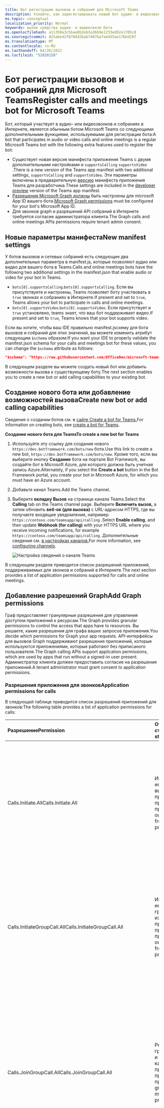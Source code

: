 ```yaml
---
title: Бот регистрации вызовов и собраний для Microsoft Teams
description: Узнайте, как зарегистрировать новый бот аудио- и видеозвонков для Microsoft Teams
ms.topic: conceptual
localization_priority: Normal
keywords: вызов средства аудио- и видеосвязи бота
ms.openlocfilehash: a11350a3c5bae0b2eb3a36b9e1233ed92e1705c8
ms.sourcegitcommit: 825abed2f8784d2bab7407ba7a4455ae17bbd28f
ms.translationtype: MT
ms.contentlocale: ru-RU
ms.lasthandoff: 04/26/2021
ms.locfileid: "52020150"
---
```

# <a name="register-calls-and-meetings-bot-for-microsoft-teams"></a><span data-ttu-id="b311b-104">Бот регистрации вызовов и собраний для Microsoft Teams</span><span class="sxs-lookup"><span data-stu-id="b311b-104">Register calls and meetings bot for Microsoft Teams</span></span>

<span data-ttu-id="b311b-105">Бот, который участвует в аудио- или видеозвонков и собраниях в Интернете, является обычным ботом Microsoft Teams со следующими дополнительными функциями, используемыми для регистрации бота:</span><span class="sxs-lookup"><span data-stu-id="b311b-105">A bot that participates in audio or video calls and online meetings is a regular Microsoft Teams bot with the following extra features used to register the bot:</span></span>

* <span data-ttu-id="b311b-106">Существует новая версия манифеста приложения Teams с двумя дополнительными настройками и `supportsCalling` `supportsVideo` .</span><span class="sxs-lookup"><span data-stu-id="b311b-106">There is a new version of the Teams app manifest with two additional settings, `supportsCalling` and `supportsVideo`.</span></span> <span data-ttu-id="b311b-107">Эти параметры включены в предварительную [версию](../../resources/dev-preview/developer-preview-intro.md) манифеста приложения Teams для разработчика.</span><span class="sxs-lookup"><span data-stu-id="b311b-107">These settings are included in the [developer preview](../../resources/dev-preview/developer-preview-intro.md) version of the Teams app manifest.</span></span>
* <span data-ttu-id="b311b-108">[Разрешения Microsoft Graph должны](./registering-calling-bot.md#add-graph-permissions) быть настроены для microsoft App ID вашего бота.</span><span class="sxs-lookup"><span data-stu-id="b311b-108">[Microsoft Graph permissions](./registering-calling-bot.md#add-graph-permissions) must be configured for your bot's Microsoft App ID.</span></span>
* <span data-ttu-id="b311b-109">Для звонков graph и разрешений API собраний в Интернете требуется согласие администратора клиента.</span><span class="sxs-lookup"><span data-stu-id="b311b-109">The Graph calls and online meetings APIs permissions require tenant admin consent.</span></span>

## <a name="new-manifest-settings"></a><span data-ttu-id="b311b-110">Новые параметры манифеста</span><span class="sxs-lookup"><span data-stu-id="b311b-110">New manifest settings</span></span>

<span data-ttu-id="b311b-111">У ботов вызовов и сетевых собраний есть следующие два дополнительных параметра в manifest.js, которые позволяют аудио или видео для вашего бота в Teams.</span><span class="sxs-lookup"><span data-stu-id="b311b-111">Calls and online meetings bots have the following two additional settings in the manifest.json that enable audio or video for your bot in Teams.</span></span>

* <span data-ttu-id="b311b-112">`bots[0].supportsCalling`.</span><span class="sxs-lookup"><span data-stu-id="b311b-112">`bots[0].supportsCalling`.</span></span> <span data-ttu-id="b311b-113">Если вы присутствуете и настроены, Teams позволяет боту участвовать в `true` звонках и собраниях в Интернете.</span><span class="sxs-lookup"><span data-stu-id="b311b-113">If present and set to `true`, Teams allows your bot to participate in calls and online meetings.</span></span>
* <span data-ttu-id="b311b-114">`bots[0].supportsVideo`.</span><span class="sxs-lookup"><span data-stu-id="b311b-114">`bots[0].supportsVideo`.</span></span> <span data-ttu-id="b311b-115">Если присутствует и `true` установлено, teams знает, что ваш бот поддерживает видео.</span><span class="sxs-lookup"><span data-stu-id="b311b-115">If present and set to `true`, Teams knows that your bot supports video.</span></span>

<span data-ttu-id="b311b-116">Если вы хотите, чтобы ваш IDE правильно manifest.jsсхему для бота вызовов и собраний для этих значений, вы можете изменить атрибут следующим `$schema` образом:</span><span class="sxs-lookup"><span data-stu-id="b311b-116">If you want your IDE to properly validate the manifest.json schema for your calls and meetings bot for these values, you can change the `$schema` attribute as follows:</span></span>

```json
"$schema": "https://raw.githubusercontent.com/OfficeDev/microsoft-teams-app-schema/preview/DevPreview/MicrosoftTeams.schema.json",
```

<span data-ttu-id="b311b-117">В следующем разделе вы можете создать новый бот или добавить возможности вызова к существующему боту.</span><span class="sxs-lookup"><span data-stu-id="b311b-117">The next section enables you to create a new bot or add calling capabilities to your existing bot.</span></span>

## <a name="create-new-bot-or-add-calling-capabilities"></a><span data-ttu-id="b311b-118">Создание нового бота или добавление возможностей вызова</span><span class="sxs-lookup"><span data-stu-id="b311b-118">Create new bot or add calling capabilities</span></span>

<span data-ttu-id="b311b-119">Сведения о создании ботов см. в [сайте Create a bot for Teams.](../how-to/create-a-bot-for-teams.md)</span><span class="sxs-lookup"><span data-stu-id="b311b-119">For information on creating bots, see [create a bot for Teams](../how-to/create-a-bot-for-teams.md).</span></span>

<span data-ttu-id="b311b-120">**Создание нового бота для Teams**</span><span class="sxs-lookup"><span data-stu-id="b311b-120">**To create a new bot for Teams**</span></span>

1. <span data-ttu-id="b311b-121">Используйте эту ссылку для создания нового `https://dev.botframework.com/bots/new` бота.</span><span class="sxs-lookup"><span data-stu-id="b311b-121">Use this link to create a new bot, `https://dev.botframework.com/bots/new`.</span></span> <span data-ttu-id="b311b-122">Кроме того, если вы выберите кнопку **Создание** бота на портале Bot Framework, вы создайте бот в Microsoft Azure, для которого должна быть учетная запись Azure.</span><span class="sxs-lookup"><span data-stu-id="b311b-122">Alternately, if you select the **Create a bot** button in the Bot Framework portal, you create your bot in Microsoft Azure, for which you must have an Azure account.</span></span>
1. <span data-ttu-id="b311b-123">Добавьте канал Teams.</span><span class="sxs-lookup"><span data-stu-id="b311b-123">Add the Teams channel.</span></span>
1. <span data-ttu-id="b311b-124">Выберите **вкладку Вызов** на странице канала Teams.</span><span class="sxs-lookup"><span data-stu-id="b311b-124">Select the **Calling** tab on the Teams channel page.</span></span> <span data-ttu-id="b311b-125">Выберите **Включить вызов,** а затем обновить **веб-ок (для вызова)** с URL-адресом HTTPS, где вы получаете входящие уведомления, например `https://contoso.com/teamsapp/api/calling` .</span><span class="sxs-lookup"><span data-stu-id="b311b-125">Select **Enable calling**, and then update **Webhook (for calling)** with your HTTPS URL where you receive incoming notifications, for example `https://contoso.com/teamsapp/api/calling`.</span></span> <span data-ttu-id="b311b-126">Дополнительные сведения см. [в настройках каналов.](/bot-framework/portal-configure-channels)</span><span class="sxs-lookup"><span data-stu-id="b311b-126">For more information, see [configuring channels](/bot-framework/portal-configure-channels).</span></span>

    ![Настройка сведений о канале Teams](~/assets/images/calls-and-meetings/configure-msteams-channel.png)

<span data-ttu-id="b311b-128">В следующем разделе приводится список разрешений приложений, поддерживаемых для звонков и собраний в Интернете.</span><span class="sxs-lookup"><span data-stu-id="b311b-128">The next section provides a list of application permissions supported for calls and online meetings.</span></span>

## <a name="add-graph-permissions"></a><span data-ttu-id="b311b-129">Добавление разрешений Graph</span><span class="sxs-lookup"><span data-stu-id="b311b-129">Add Graph permissions</span></span>

<span data-ttu-id="b311b-130">Граф предоставляет гранулярные разрешения для управления доступом приложений к ресурсам.</span><span class="sxs-lookup"><span data-stu-id="b311b-130">The Graph provides granular permissions to control the access that apps have to resources.</span></span> <span data-ttu-id="b311b-131">Вы решаете, какие разрешения для графа ваших запросов приложения.</span><span class="sxs-lookup"><span data-stu-id="b311b-131">You decide which permissions for Graph your app requests.</span></span> <span data-ttu-id="b311b-132">API-интерфейсы для вызовов Graph поддерживают разрешения приложений, которые используются приложениями, которые работают без приписаного пользователя.</span><span class="sxs-lookup"><span data-stu-id="b311b-132">The Graph calling APIs support application permissions, which are used by apps that run without a signed-in user present.</span></span> <span data-ttu-id="b311b-133">Администратор клиента должен предоставить согласие на разрешения приложений.</span><span class="sxs-lookup"><span data-stu-id="b311b-133">A tenant administrator must grant consent to application permissions.</span></span>

### <a name="application-permissions-for-calls"></a><span data-ttu-id="b311b-134">Разрешения приложения для звонков</span><span class="sxs-lookup"><span data-stu-id="b311b-134">Application permissions for calls</span></span>

<span data-ttu-id="b311b-135">В следующей таблице приводится список разрешений приложений для звонков:</span><span class="sxs-lookup"><span data-stu-id="b311b-135">The following table provides a list of application permissions for calls:</span></span>

|<span data-ttu-id="b311b-136">Разрешение</span><span class="sxs-lookup"><span data-stu-id="b311b-136">Permission</span></span>    |<span data-ttu-id="b311b-137">Отображение строки</span><span class="sxs-lookup"><span data-stu-id="b311b-137">Display string</span></span>   |<span data-ttu-id="b311b-138">Описание</span><span class="sxs-lookup"><span data-stu-id="b311b-138">Description</span></span> |<span data-ttu-id="b311b-139">Требуется согласие администратора</span><span class="sxs-lookup"><span data-stu-id="b311b-139">Admin consent required</span></span> |
|:-----------------------------|:-----------------------------------------|:-----------------|:-----------------|
| <span data-ttu-id="b311b-140">Calls.Initiate.All</span><span class="sxs-lookup"><span data-stu-id="b311b-140">Calls.Initiate.All</span></span> |<span data-ttu-id="b311b-141">Инициировать исходяющие вызовы 1:1 из предварительного просмотра приложения.</span><span class="sxs-lookup"><span data-stu-id="b311b-141">Initiate outgoing 1:1 calls from the app preview.</span></span> |<span data-ttu-id="b311b-142">Позволяет приложению совершать исходящие звонки одному пользователю и передавать звонки пользователям из каталога вашей организации без необходимости входа пользователя.</span><span class="sxs-lookup"><span data-stu-id="b311b-142">Allows the app to place outbound calls to a single user and transfer calls to users in your organization’s directory, without a signed-in user.</span></span>|<span data-ttu-id="b311b-143">Да</span><span class="sxs-lookup"><span data-stu-id="b311b-143">Yes</span></span>|
| <span data-ttu-id="b311b-144">Calls.InitiateGroupCall.All</span><span class="sxs-lookup"><span data-stu-id="b311b-144">Calls.InitiateGroupCall.All</span></span> |<span data-ttu-id="b311b-145">Инициировать исходяние групповых вызовов из предварительного просмотра приложения.</span><span class="sxs-lookup"><span data-stu-id="b311b-145">Initiate outgoing group calls from the app preview.</span></span> |<span data-ttu-id="b311b-146">Позволяет приложению совершать исходящие звонки нескольким пользователям и добавлять участников в собрания в организации без необходимости входа пользователя.</span><span class="sxs-lookup"><span data-stu-id="b311b-146">Allows the app to place outbound calls to multiple users and add participants to meetings in your organization, without a signed-in user.</span></span>|<span data-ttu-id="b311b-147">Да</span><span class="sxs-lookup"><span data-stu-id="b311b-147">Yes</span></span>|
| <span data-ttu-id="b311b-148">Calls.JoinGroupCall.All</span><span class="sxs-lookup"><span data-stu-id="b311b-148">Calls.JoinGroupCall.All</span></span> |<span data-ttu-id="b311b-149">Регистрация групповых звонков и собраний в качестве предварительного просмотра приложения.</span><span class="sxs-lookup"><span data-stu-id="b311b-149">Join group calls and meetings as an app preview.</span></span> |<span data-ttu-id="b311b-150">Позволяет приложению присоединяться к групповым звонкам и запланированным собраниям в организации без необходимости входа пользователя.</span><span class="sxs-lookup"><span data-stu-id="b311b-150">Allows the app to join group calls and scheduled meetings in your organization, without a signed-in user.</span></span> <span data-ttu-id="b311b-151">Приложение присоединяется к привилегиям пользователя каталога к собраниям в клиенте.</span><span class="sxs-lookup"><span data-stu-id="b311b-151">The app is joined with the privileges of a directory user to meetings in your tenant.</span></span>|<span data-ttu-id="b311b-152">Да</span><span class="sxs-lookup"><span data-stu-id="b311b-152">Yes</span></span>|
| <span data-ttu-id="b311b-153">Calls.JoinGroupCallasGuest.All</span><span class="sxs-lookup"><span data-stu-id="b311b-153">Calls.JoinGroupCallasGuest.All</span></span> |<span data-ttu-id="b311b-154">Регистрация групповых звонков и собраний в качестве гостевого предварительного просмотра.</span><span class="sxs-lookup"><span data-stu-id="b311b-154">Join group calls and meetings as a guest preview.</span></span> |<span data-ttu-id="b311b-155">Позволяет приложению анонимно присоединяться к групповым звонкам и запланированным собраниям в организации без необходимости входа пользователя.</span><span class="sxs-lookup"><span data-stu-id="b311b-155">Allows the app to anonymously join group calls and scheduled meetings in your organization, without a signed-in user.</span></span> <span data-ttu-id="b311b-156">Приложение присоединяется в качестве гостя к собраниям в клиенте.</span><span class="sxs-lookup"><span data-stu-id="b311b-156">The app is joined as a guest to meetings in your tenant.</span></span>|<span data-ttu-id="b311b-157">Да</span><span class="sxs-lookup"><span data-stu-id="b311b-157">Yes</span></span>|
| <span data-ttu-id="b311b-158">Calls.AccessMedia.All</span><span class="sxs-lookup"><span data-stu-id="b311b-158">Calls.AccessMedia.All</span></span> |<span data-ttu-id="b311b-159">Доступ к медиапотокам в вызове в качестве предварительного просмотра приложения.</span><span class="sxs-lookup"><span data-stu-id="b311b-159">Access media streams in a call as an app preview.</span></span> |<span data-ttu-id="b311b-160">Позволяет приложению получить прямой доступ к потокам мультимедиа в ходе звонка без необходимости входа пользователя.</span><span class="sxs-lookup"><span data-stu-id="b311b-160">Allows the app to get direct access to media streams in a call, without a signed-in user.</span></span>|<span data-ttu-id="b311b-161">Да</span><span class="sxs-lookup"><span data-stu-id="b311b-161">Yes</span></span>|

> [!IMPORTANT]
> <span data-ttu-id="b311b-162">Нельзя использовать API доступа к мультимедиа для записи или иного сохраняемой медиаконтента из звонков или собраний, которые ваше приложение получает или извлекает данные из записи или записи контента мультимедиа.</span><span class="sxs-lookup"><span data-stu-id="b311b-162">You cannot use the Media Access API to record or otherwise persist media content from calls or meetings that your application accesses or derive data from that media content record or recording.</span></span> <span data-ttu-id="b311b-163">Сначала необходимо вызвать [ `updateRecordingStatus` API,](/graph/api/call-updaterecordingstatus) чтобы указать, что запись началась, и получить ответ на успех из этого API.</span><span class="sxs-lookup"><span data-stu-id="b311b-163">You must first call the [`updateRecordingStatus` API](/graph/api/call-updaterecordingstatus) to indicate that recording has begun, and receive a success reply from that API.</span></span> <span data-ttu-id="b311b-164">Если ваше приложение начинает записывать любое собрание или вызов, оно должно закончить запись перед вызовом API, чтобы указать, что `updateRecordingStatus` запись завершена.</span><span class="sxs-lookup"><span data-stu-id="b311b-164">If your application begins recording any meeting or call, it must end the recording before calling the `updateRecordingStatus` API to indicate that the recording has ended.</span></span>

### <a name="application-permissions-for-online-meetings"></a><span data-ttu-id="b311b-165">Разрешения приложений для собраний в Интернете</span><span class="sxs-lookup"><span data-stu-id="b311b-165">Application permissions for online meetings</span></span>

<span data-ttu-id="b311b-166">В следующей таблице приводится список разрешений приложений для собраний в Интернете:</span><span class="sxs-lookup"><span data-stu-id="b311b-166">The following table provides a list of application permissions for online meetings:</span></span>

|<span data-ttu-id="b311b-167">Разрешение</span><span class="sxs-lookup"><span data-stu-id="b311b-167">Permission</span></span>    |<span data-ttu-id="b311b-168">Отображение строки</span><span class="sxs-lookup"><span data-stu-id="b311b-168">Display string</span></span>   |<span data-ttu-id="b311b-169">Описание</span><span class="sxs-lookup"><span data-stu-id="b311b-169">Description</span></span> |<span data-ttu-id="b311b-170">Требуется согласие администратора</span><span class="sxs-lookup"><span data-stu-id="b311b-170">Admin consent required</span></span> |
|:-----------------------------|:-----------------------------------------|:-----------------|:-----------------|
| <span data-ttu-id="b311b-171">OnlineMeetings.Read.All</span><span class="sxs-lookup"><span data-stu-id="b311b-171">OnlineMeetings.Read.All</span></span> |<span data-ttu-id="b311b-172">Чтение сведений о собраниях в Интернете из предварительного просмотра приложения</span><span class="sxs-lookup"><span data-stu-id="b311b-172">Read online meeting details from the app preview</span></span>|<span data-ttu-id="b311b-173">Позволяет приложению читать сведения о собраниях в интернете в организации без участия пользователя.</span><span class="sxs-lookup"><span data-stu-id="b311b-173">Allows the app to read online meeting details in your organization, without a signed-in user.</span></span>|<span data-ttu-id="b311b-174">Да</span><span class="sxs-lookup"><span data-stu-id="b311b-174">Yes</span></span>|
| <span data-ttu-id="b311b-175">OnlineMeetings.ReadWrite.All</span><span class="sxs-lookup"><span data-stu-id="b311b-175">OnlineMeetings.ReadWrite.All</span></span> |<span data-ttu-id="b311b-176">Чтение и создание собраний в Интернете из предварительного просмотра приложения от имени пользователя</span><span class="sxs-lookup"><span data-stu-id="b311b-176">Read and create online meetings from the app preview on behalf of a user</span></span>|<span data-ttu-id="b311b-177">Позволяет приложению создавать онлайн-собрания в организации от имени пользователя без подписаного пользователя.</span><span class="sxs-lookup"><span data-stu-id="b311b-177">Allows the app to create online meetings in your organization on behalf of a user, without a signed-in user.</span></span>|<span data-ttu-id="b311b-178">Да</span><span class="sxs-lookup"><span data-stu-id="b311b-178">Yes</span></span>|

### <a name="assign-permissions"></a><span data-ttu-id="b311b-179">Назначение разрешений</span><span class="sxs-lookup"><span data-stu-id="b311b-179">Assign permissions</span></span>

<span data-ttu-id="b311b-180">Чтобы использовать конечную точку [V1 Azure Active Directory (AAD),](/azure/active-directory/develop/azure-ad-endpoint-comparison)необходимо заранее настроить разрешения приложений для бота с помощью портала [Azure.](https://aka.ms/aadapplist)</span><span class="sxs-lookup"><span data-stu-id="b311b-180">You must configure the application permissions for your bot in advance by using the [Azure portal](https://aka.ms/aadapplist) if you prefer to use the [Azure Active Directory (AAD) V1 endpoint](/azure/active-directory/develop/azure-ad-endpoint-comparison).</span></span>

### <a name="get-tenant-administrator-consent"></a><span data-ttu-id="b311b-181">Получить согласие администратора клиента</span><span class="sxs-lookup"><span data-stu-id="b311b-181">Get tenant administrator consent</span></span>

<span data-ttu-id="b311b-182">Для приложений, использующих конечную точку AAD V1, администратор клиента может дать согласие на разрешения приложений с помощью портала [Azure](https://portal.azure.com) при установке приложения в организации.</span><span class="sxs-lookup"><span data-stu-id="b311b-182">For apps using the AAD V1 endpoint, a tenant administrator can consent to the application permissions using the [Azure portal](https://portal.azure.com) when your app is installed in their organization.</span></span> <span data-ttu-id="b311b-183">Кроме того, вы можете предоставить в приложении возможность регистрации, с помощью которой администраторы могут дать согласие на настроенные разрешения.</span><span class="sxs-lookup"><span data-stu-id="b311b-183">Alternately, you can provide a sign-up experience in your app through which administrators can consent to the permissions you configured.</span></span> <span data-ttu-id="b311b-184">После записи согласия администратора AAD приложение может запрашивать маркеры без повторного запроса согласия.</span><span class="sxs-lookup"><span data-stu-id="b311b-184">Once administrator consent is recorded by AAD, your app can request tokens without having to request consent again.</span></span>

<span data-ttu-id="b311b-185">Вы можете использовать администратора для предоставления разрешений, необходимых вашему приложению на [портале Azure.](https://portal.azure.com)</span><span class="sxs-lookup"><span data-stu-id="b311b-185">You can rely on an administrator to grant the permissions your app needs at the [Azure portal](https://portal.azure.com).</span></span> <span data-ttu-id="b311b-186">Лучшим вариантом является предоставление администраторам возможности регистрации с помощью конечной точки AAD `/adminconsent` V2.</span><span class="sxs-lookup"><span data-stu-id="b311b-186">A better option is to provide a sign-up experience for administrators by using the AAD V2 `/adminconsent` endpoint.</span></span> <span data-ttu-id="b311b-187">Дополнительные сведения см. [в инструкции по построению URL-адреса согласия администратора.](https://developer.microsoft.com/graph/docs/concepts/auth_v2_service#3-get-administrator-consent)</span><span class="sxs-lookup"><span data-stu-id="b311b-187">For more information, see [instructions on constructing an Admin consent URL](https://developer.microsoft.com/graph/docs/concepts/auth_v2_service#3-get-administrator-consent).</span></span>

> [!NOTE]
> <span data-ttu-id="b311b-188">Чтобы создать URL-адрес согласия администратора клиента, необходимо настроить [](https://apps.dev.microsoft.com/) URI перенаправления или url-адрес ответа на портале регистрации приложений.</span><span class="sxs-lookup"><span data-stu-id="b311b-188">To construct the tenant Admin consent URL, a configured redirect URI or reply URL in the [app registration portal](https://apps.dev.microsoft.com/) is required.</span></span> <span data-ttu-id="b311b-189">Чтобы добавить URL-адреса ответов для бота, выберите Манифест приложения **для** редактирования дополнительных  >  параметров.</span><span class="sxs-lookup"><span data-stu-id="b311b-189">To add reply URLs for your bot, access your bot registration, choose **Advanced Options** > **Edit Application Manifest**.</span></span> <span data-ttu-id="b311b-190">Добавьте URL-адрес перенаправления в `replyUrls` коллекцию.</span><span class="sxs-lookup"><span data-stu-id="b311b-190">Add your redirect URL to the `replyUrls` collection.</span></span>

> [!IMPORTANT]
> <span data-ttu-id="b311b-191">В любое время, когда вы внося изменения в разрешения приложения, необходимо также повторить процесс согласия администратора.</span><span class="sxs-lookup"><span data-stu-id="b311b-191">Anytime you make a change to your application's permissions, you must also repeat the Admin consent process.</span></span> <span data-ttu-id="b311b-192">Изменения, внесенные на портале регистрации приложений, не отражаются до повторного получения согласия администратором клиента.</span><span class="sxs-lookup"><span data-stu-id="b311b-192">Changes made in the app registration portal are not reflected until the consent has been reapplied by the tenant's administrator.</span></span>

## <a name="next-step"></a><span data-ttu-id="b311b-193">Следующий шаг</span><span class="sxs-lookup"><span data-stu-id="b311b-193">Next step</span></span>

> [!div class="nextstepaction"]
> [<span data-ttu-id="b311b-194">Уведомления о входящих звонках</span><span class="sxs-lookup"><span data-stu-id="b311b-194">Incoming call notifications</span></span>](~/bots/calls-and-meetings/call-notifications.md)
